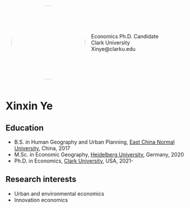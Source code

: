 <div style="display: flex; align-items: center; padding: 10px;">
  <img style="border-radius: 50%; width: 200px; padding: 6px" src="Xinxin.jpg" />
  <div style="padding-left: 10px;">
    Economics Ph.D. Candidate<br>
    Clark University<br>
    Xinye@clarku.edu<br>
    
  </div>
</div>

<div style="clear: both;"></div>

# Xinxin Ye

## Education

* B.S. in Human Geography and Urban Planning, [East China Normal University](http://www.ecnu.edu.cn/), China, 2017
* M.Sc. in Economic Geography, [Heidelberg University](https://www.uni-heidelberg.de/), Germany, 2020
* Ph.D. in Economics, [Clark University](https://www.clarku.edu/), USA, 2021-

## Research interests

* Urban and environmental economics
* Innovation economics

